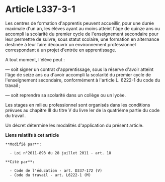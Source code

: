 # Article L337-3-1

Les centres de formation d'apprentis peuvent accueillir, pour une durée maximale d'un an, les élèves ayant au moins atteint
l'âge de quinze ans ou accompli la scolarité du premier cycle de l'enseignement secondaire pour leur permettre de suivre,
sous statut scolaire, une formation en alternance destinée à leur faire découvrir un environnement professionnel
correspondant à un projet d'entrée en apprentissage.

A tout moment, l'élève peut :

― soit signer un contrat d'apprentissage, sous la réserve d'avoir atteint l'âge de seize ans ou d'avoir accompli la scolarité
du premier cycle de l'enseignement secondaire, conformément à l'article L. 6222-1 du code du travail ;

― soit reprendre sa scolarité dans un collège ou un lycée.

Les stages en milieu professionnel sont organisés dans les conditions prévues au chapitre III du titre V du livre Ier de la
quatrième partie du code du travail.

Un décret détermine les modalités d'application du présent article.

**Liens relatifs à cet article**

	**Modifié par**:

	  - Loi n°2011-893 du 28 juillet 2011 - art. 18

	**Cité par**:

	  - Code de l'éducation - art. D337-172 (V)
	  - Code du travail - art. L6222-1 (M)
